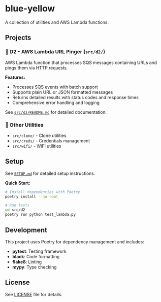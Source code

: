 # blue-yellow

A collection of utilities and AWS Lambda functions.

## Projects

### 📡 D2 - AWS Lambda URL Pinger (`src/d2/`)

AWS Lambda function that processes SQS messages containing URLs and pings them via HTTP requests.

**Features:**

- Processes SQS events with batch support
- Supports plain URL or JSON formatted messages
- Returns detailed results with status codes and response times
- Comprehensive error handling and logging

See [`src/d2/README.md`](src/d2/README.md) for detailed documentation.

### 🔧 Other Utilities

- `src/clone/` - Clone utilities
- `src/creds/` - Credentials management
- `src/wifi/` - WiFi utilities

## Setup

See [`SETUP.md`](SETUP.md) for detailed setup instructions.

**Quick Start:**

```bash
# Install dependencies with Poetry
poetry install --no-root

# Run tests
cd src/d2
poetry run python test_lambda.py
```

## Development

This project uses Poetry for dependency management and includes:

- **pytest**: Testing framework
- **black**: Code formatting
- **flake8**: Linting
- **mypy**: Type checking

## License

See [LICENSE](LICENSE) file for details.
